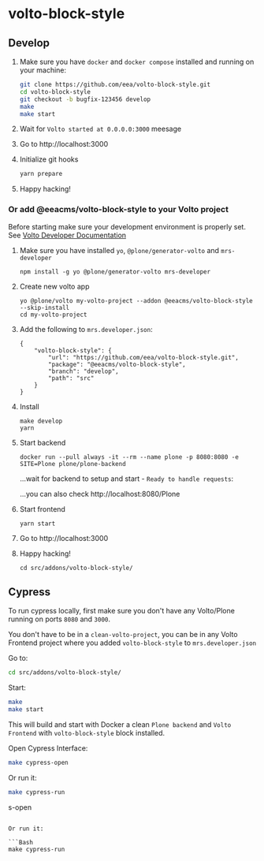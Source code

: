 # volto-block-style

## Develop

1. Make sure you have `docker` and `docker compose` installed and running on your machine:

    ```Bash
    git clone https://github.com/eea/volto-block-style.git
    cd volto-block-style
    git checkout -b bugfix-123456 develop
    make
    make start
    ```

1. Wait for `Volto started at 0.0.0.0:3000` meesage

1. Go to http://localhost:3000

1. Initialize git hooks

    ```Bash
    yarn prepare
    ```

1. Happy hacking!

### Or add @eeacms/volto-block-style to your Volto project

Before starting make sure your development environment is properly set. See [Volto Developer Documentation](https://docs.voltocms.com/getting-started/install/)

1.  Make sure you have installed `yo`, `@plone/generator-volto` and `mrs-developer`

        npm install -g yo @plone/generator-volto mrs-developer

1.  Create new volto app

        yo @plone/volto my-volto-project --addon @eeacms/volto-block-style --skip-install
        cd my-volto-project

1.  Add the following to `mrs.developer.json`:

        {
            "volto-block-style": {
                "url": "https://github.com/eea/volto-block-style.git",
                "package": "@eeacms/volto-block-style",
                "branch": "develop",
                "path": "src"
            }
        }

1.  Install

        make develop
        yarn

1.  Start backend

        docker run --pull always -it --rm --name plone -p 8080:8080 -e SITE=Plone plone/plone-backend

    ...wait for backend to setup and start - `Ready to handle requests`:

    ...you can also check http://localhost:8080/Plone

1.  Start frontend

        yarn start

1.  Go to http://localhost:3000

1.  Happy hacking!

        cd src/addons/volto-block-style/

## Cypress

To run cypress locally, first make sure you don't have any Volto/Plone running on ports `8080` and `3000`.

You don't have to be in a `clean-volto-project`, you can be in any Volto Frontend
project where you added `volto-block-style` to `mrs.developer.json`

Go to:

  ```BASH
  cd src/addons/volto-block-style/
  ```

Start:

  ```Bash
  make
  make start
  ```

This will build and start with Docker a clean `Plone backend` and `Volto Frontend` with `volto-block-style` block installed.

Open Cypress Interface:

  ```Bash
  make cypress-open
  ```

Or run it:

  ```Bash
  make cypress-run
  ```
s-open
  ```

Or run it:

  ```Bash
  make cypress-run
  ```
